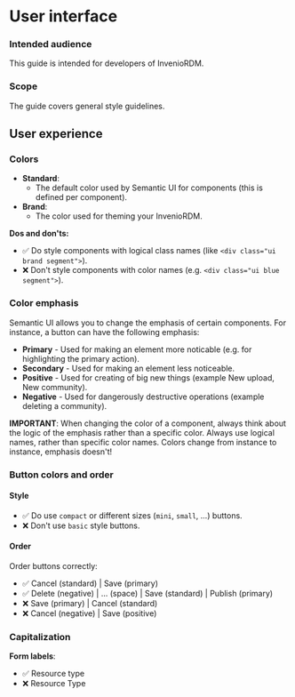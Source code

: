 # User interface

### Intended audience

This guide is intended for developers of InvenioRDM.

### Scope

The guide covers general style guidelines.

## User experience

### Colors

- **Standard**:
    - The default color used by Semantic UI for components (this is defined per component).
- **Brand**:
    - The color used for theming your InvenioRDM.

**Dos and don'ts:**

- ✅ Do style components with logical class names (like ``<div class="ui brand segment">``).
- ❌ Don't style components with color names (e.g. ``<div class="ui blue segment">``).

### Color emphasis

Semantic UI allows you to change the emphasis of certain components. For instance, a button can have the following emphasis:

- **Primary** - Used for making an element more noticable (e.g. for highlighting the primary action).
- **Secondary** - Used for making an element less noticeable.
- **Positive** - Used for creating of big new things (example New upload, New community).
- **Negative** - Used for dangerously destructive operations (example deleting a community).

**IMPORTANT**: When changing the color of a component, always think about the logic of the emphasis rather than a specific color. Always use logical names, rather than specific color names. Colors change from instance to instance, emphasis doesn't!

### Button colors and order

#### Style

- ✅ Do use ``compact`` or different sizes (``mini``, ``small``, ...) buttons.
- ❌ Don't use ``basic`` style buttons.

#### Order

Order buttons correctly:

- ✅ Cancel (standard) | Save (primary)
- ✅ Delete (negative) | ... (space) | Save (standard) | Publish (primary)
- ❌ Save (primary) | Cancel (standard)
- ❌ Cancel (negative) | Save (positive)

### Capitalization

**Form labels**:

- ✅ Resource type
- ❌ Resource Type
